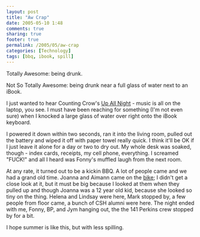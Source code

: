 ```yaml
---
layout: post
title: "Aw Crap"
date: 2005-05-10 1:48
comments: true
sharing: true
footer: true
permalink: /2005/05/aw-crap
categories: [Technology]
tags: [bbq, ibook, spill]
---
```

Totally Awesome: being drunk.

Not So Totally Awesome: being drunk near a full glass of water next to an iBook.

I just wanted to hear Counting Crow's <a href="http://www.azlyrics.com/lyrics/countingcrows/upallnightfrankiemillergoestohollywood.html">Up All Night</a> - music is all on the laptop, you see.  I must have been reaching for something (I'm not even sure) when I knocked a large glass of water over right onto the iBook keyboard.

I powered it down within two seconds, ran it into the living room, pulled out the battery and wiped it off with paper towel really quick.  I think it'll be OK if I just leave it alone for a day or two to dry out.  My whole desk was soaked, though - index cards, receipts, my cell phone, everything.  I screamed "FUCK!" and all I heard was Fonny's muffled laugh from the next room.

At any rate, it turned out to be a kickin BBQ.  A lot of people came and we had a grand old time.  Joanna and Aimann came on the <a href="http://powersports.honda.com/motorcycles/sport/model.asp?ModelName=CBR1000RR&ModelYear=2005&ModelId=CBR10RR5">bike</a>; I didn't get a close look at it, but it must be big because I looked at them when they pulled up and though Joanna was a 12 year old kid, because she looked so tiny on the thing.  Helena and Lindsay were here, Mark stopped by, a few people from floor came, a bunch of CSH alumni were here.  The night ended with me, Fonny, BP, and Jym hanging out, the the 141 Perkins crew stopped by for a bit.

I hope summer is like this, but with less spilling.
